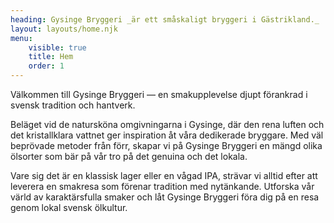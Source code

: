 ```yaml
---
heading: Gysinge Bryggeri _är ett småskaligt bryggeri i Gästrikland._
layout: layouts/home.njk
menu:
    visible: true
    title: Hem
    order: 1
---
```

Välkommen till Gysinge Bryggeri — en smakupplevelse djupt förankrad i svensk tradition och hantverk.

Beläget vid de natursköna omgivningarna i Gysinge, där den rena luften och det kristallklara vattnet ger inspiration åt våra dedikerade bryggare. Med väl beprövade metoder från förr, skapar vi på Gysinge Bryggeri en mängd olika ölsorter som bär på vår tro på det genuina och det lokala.

Vare sig det är en klassisk lager eller en vågad IPA, strävar vi alltid efter att leverera en smakresa som förenar tradition med nytänkande. Utforska vår värld av karaktärsfulla smaker och låt Gysinge Bryggeri föra dig på en resa genom lokal svensk ölkultur.
